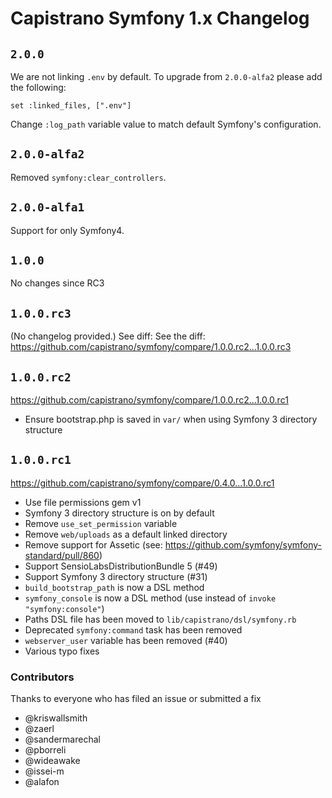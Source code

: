 # Capistrano Symfony 1.x Changelog

## `2.0.0`

We are not linking `.env` by default. To upgrade from `2.0.0-alfa2` please add the following: 

`set :linked_files, [".env"]`

Change `:log_path` variable value to match default Symfony's configuration.

## `2.0.0-alfa2`

Removed `symfony:clear_controllers`.

## `2.0.0-alfa1`

Support for only Symfony4.

## `1.0.0`

No changes since RC3

## `1.0.0.rc3`

(No changelog provided.) See diff: See the diff: https://github.com/capistrano/symfony/compare/1.0.0.rc2...1.0.0.rc3

## `1.0.0.rc2`

https://github.com/capistrano/symfony/compare/1.0.0.rc2...1.0.0.rc1

* Ensure bootstrap.php is saved in `var/` when using Symfony 3 directory structure

## `1.0.0.rc1`

https://github.com/capistrano/symfony/compare/0.4.0...1.0.0.rc1

* Use file permissions gem v1
* Symfony 3 directory structure is on by default
* Remove `use_set_permission` variable
* Remove `web/uploads` as a default linked directory
* Remove support for Assetic (see: https://github.com/symfony/symfony-standard/pull/860)
* Support SensioLabsDistributionBundle 5 (#49)
* Support Symfony 3 directory structure (#31)
* `build_bootstrap_path` is now a DSL method
* `symfony_console` is now a DSL method (use instead of `invoke "symfony:console"`)
* Paths DSL file has been moved to `lib/capistrano/dsl/symfony.rb`
* Deprecated `symfony:command` task has been removed
* `webserver_user` variable has been removed (#40)
* Various typo fixes

### Contributors

Thanks to everyone who has filed an issue or submitted a fix

  * @kriswallsmith
  * @zaerl
  * @sandermarechal
  * @pborreli
  * @wideawake
  * @issei-m
  * @alafon
